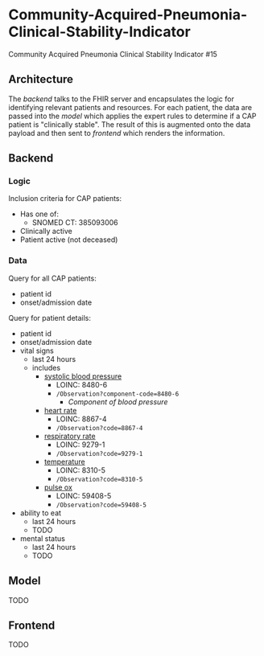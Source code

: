 # Community-Acquired-Pneumonia-Clinical-Stability-Indicator

Community Acquired Pneumonia Clinical Stability Indicator #15

## Architecture

The *backend* talks to the FHIR server and encapsulates the logic for identifying relevant patients and resources. For each patient, the data are passed into the *model* which applies the expert rules to determine if a CAP patient is "clinically stable". The result of this is augmented onto the data payload and then sent to *frontend* which renders the information.

## Backend

### Logic

Inclusion criteria for CAP patients:

- Has one of:
  - SNOMED CT: 385093006
- Clinically active
- Patient active (not deceased)

### Data

Query for all CAP patients:

- patient id
- onset/admission date

Query for patient details:

- patient id
- onset/admission date
- vital signs
  - last 24 hours
  - includes
    - [systolic blood pressure](https://www.hl7.org/fhir/observation-example-bloodpressure.html)
        - LOINC: 8480-6
        - `/Observation?component-code=8480-6`
          - *Component of blood pressure*
    - [heart rate](https://www.hl7.org/fhir/observation-example-heart-rate.html)
        - LOINC: 8867-4
        - `/Observation?code=8867-4`
    - [respiratory rate](https://www.hl7.org/fhir/observation-example-respiratory-rate.html)
        - LOINC: 9279-1
        - `/Observation?code=9279-1`
    - [temperature](https://www.hl7.org/fhir/observation-example-body-temperature.html)
        - LOINC: 8310-5
        - `/Observation?code=8310-5`
    - [pulse ox](https://www.hl7.org/fhir/observation-example-satO2.html)
        - LOINC: 59408-5
        - `/Observation?code=59408-5`
- ability to eat
  - last 24 hours
  - TODO
- mental status
  - last 24 hours
  - TODO

## Model

TODO

## Frontend

TODO
